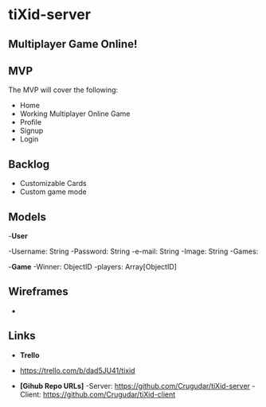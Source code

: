 # tiXid-server
## Multiplayer Game Online!

## MVP
The MVP will cover the following:

-   Home
-   Working Multiplayer Online Game
-   Profile
-   Signup
-   Login


## Backlog
- Customizable Cards
- Custom game mode

## Models
-**User**

-Username: String
-Password: String
-e-mail: String
-Image: String
-Games:

-**Game**
-Winner: ObjectID
-players: Array[ObjectID]

## Wireframes
- 



## Links

- **Trello**
- https://trello.com/b/dad5JU41/tixid



- **[Gihub Repo URLs]**
-Server: https://github.com/Crugudar/tiXid-server
-Client: https://github.com/Crugudar/tiXid-client
